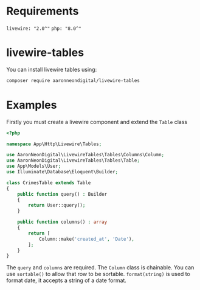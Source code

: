 # Requirements
`livewire: "2.0^"`
`php: "8.0^"`

# livewire-tables
You can install livewire tables using:
```bash
composer require aaronneondigital/livewire-tables
```

# Examples

Firstly you must create a livewire component and extend the ``Table`` class
```php
<?php

namespace App\Http\Livewire\Tables;

use AaronNeonDigital\LivewireTables\Tables\Columns\Column;
use AaronNeonDigital\LivewireTables\Tables\Table;
use App\Models\User;
use Illuminate\Database\Eloquent\Builder;

class CrimesTable extends Table
{
    public function query() : Builder
    {
        return User::query();
    }

    public function columns() : array
    {
        return [
            Column::make('created_at', 'Date'),
        ];
    }
}
```

The `query` and `columns` are required.
The `Column` class is chainable. You can use `sortable()` to allow that row to be sortable.
`format(string)` is used to format date, it accepts a string of a date format.

